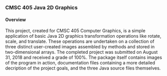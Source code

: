 ### CMSC 405 Java 2D Graphics ###

#### Overview ####

This project, created for CMSC 405 Computer Graphics, is a simple application of basic Java 2D graphics transformation operations like rotate, scale, and translate. These operations are undertaken on a collection of three distinct user-created images assembled by methods and stored in two-dimensional arrays. The completed project was submitted on August 31, 2018 and received a grade of 100%. The package itself contains images of the program in action, documentation files containing a more detailed decription of the project goals, and the three Java source files themselves.